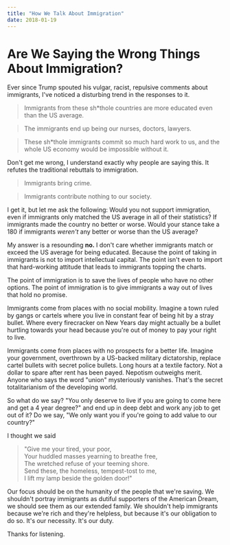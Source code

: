 ```yaml
---
title: "How We Talk About Immigration"
date: 2018-01-19
---
```


# Are We Saying the Wrong Things About Immigration?

Ever since Trump spouted his vulgar, racist, repulsive comments about immigrants, I've noticed a disturbing trend in the responses to it. 

> Immigrants from these sh*thole countries are more educated even than the US average.

> The immigrants end up being our nurses, doctors, lawyers.

> These sh*thole immigrants commit so much hard work to us, and the whole US economy would be impossible without it. 

Don't get me wrong, I understand exactly why people are saying this. It refutes the traditional rebuttals to immigration. 

> Immigrants bring crime.

> Immigrants contribute nothing to our society.

I get it, but let me ask the following: Would you not support immigration, even if immigrants only matched the US average in all of their statistics? If immigrants made the country no better or worse. Would your stance take a 180 if immigrants *weren't* any better or worse than the US average?

My answer is a resounding **no.** I don't care whether immigrants match or exceed the US average for being educated. Because the point of taking in immigrants is not to import intellectual capital. The point isn't even to import that hard-working attitude that leads to immigrants topping the charts. 

The point of immigration is to save the lives of people who have no other options. The point of immigration is to give immigrants a way out of lives that hold no promise. 

Immigrants come from places with no social mobility. Imagine a town ruled by gangs or cartels where you live in constant fear of being hit by a stray bullet. Where every firecracker on New Years day might actually be a bullet hurtling towards your head because you're out of money to pay your right to live.

Immigrants come from places with no prospects for a better life. Imagine your government, overthrown by a US-backed military dictatorship, replace cartel bullets with secret police bullets. Long hours at a textile factory. Not a dollar to spare after rent has been payed. Nepotism outweighs merit. Anyone who says the word "union" mysteriously vanishes. That's the secret totalitarianism of the developing world.

So what do we say?  "You only deserve to live if you are going to come here and get a 4 year degree?" and end up in deep debt and work any job to get out of it? Do we say, "We only want you if you're going to add value to our country?"

I thought we said

> "Give me your tired, your poor, <br />
> Your huddled masses yearning to breathe free, <br />
> The wretched refuse of your teeming shore. <br />
> Send these, the homeless, tempest-tost to me, <br />
> I lift my lamp beside the golden door!"

Our focus should be on the humanity of the people that we're saving. We shouldn't portray immigrants as dutiful supporters of the American Dream, we should see them as our extended family. We shouldn't help immigrants because we're rich and they're helpless, but because it's our obligation to do so. It's our necessity. It's our duty.

Thanks for listening.
